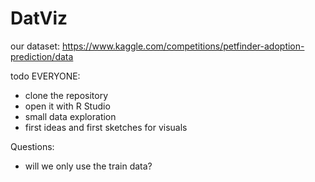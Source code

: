 # DatViz

our dataset:
https://www.kaggle.com/competitions/petfinder-adoption-prediction/data

todo EVERYONE:
- clone the repository 
- open it with R Studio
- small data exploration
- first ideas and first sketches for visuals


Questions:

- will we only use the train data? 
